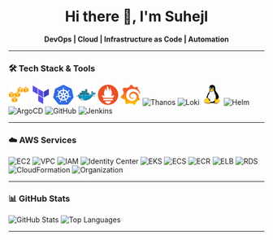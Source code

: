 <h1 align="center">Hi there 👋, I'm Suhejl</h1>
<p align="center">
  <b>DevOps | Cloud | Infrastructure as Code | Automation</b>
</p>

---

### 🛠 Tech Stack & Tools

<p align="left">
  <img src="https://raw.githubusercontent.com/devicons/devicon/master/icons/amazonwebservices/amazonwebservices-original.svg" alt="AWS" width="40" height="40"/>
  <img src="https://raw.githubusercontent.com/devicons/devicon/master/icons/terraform/terraform-original.svg" alt="Terraform" width="40" height="40"/>
  <img src="https://raw.githubusercontent.com/devicons/devicon/master/icons/kubernetes/kubernetes-plain.svg" alt="Kubernetes" width="40" height="40"/>
  <img src="https://raw.githubusercontent.com/devicons/devicon/master/icons/docker/docker-original.svg" alt="Docker" width="40" height="40"/>
  <img src="https://raw.githubusercontent.com/devicons/devicon/master/icons/prometheus/prometheus-original.svg" alt="Prometheus" width="40" height="40"/>
  <img src="https://raw.githubusercontent.com/grafana/grafana/main/public/img/grafana_icon.svg" alt="Grafana" width="40" height="40"/>
  <img src="https://avatars.githubusercontent.com/u/4520095?s=200&v=4" alt="Thanos" width="40" height="40"/>
  <img src="https://raw.githubusercontent.com/grafana/loki/main/docs/sources/logo/logo.png" alt="Loki" width="40" height="40"/>
  <img src="https://raw.githubusercontent.com/devicons/devicon/master/icons/linux/linux-original.svg" alt="Linux" width="40" height="40"/>
  <img src="https://raw.githubusercontent.com/helm/helm/main/docs/images/helm.svg" alt="Helm" width="40" height="40"/>
  <img src="https://avatars.githubusercontent.com/u/3624098?s=200&v=4" alt="ArgoCD" width="40" height="40"/>
  <img src="https://github.githubassets.com/images/modules/logos_page/GitHub-Mark.png" alt="GitHub" width="40" height="40"/>
  <img src="https://www.jenkins.io/images/logos/jenkins/jenkins.png" alt="Jenkins" width="40" height="40"/>
</p>

---

### ☁️ AWS Services

<p align="left">
  <img src="https://cdn.worldvectorlogo.com/logos/amazon-ec2.svg" alt="EC2" width="40" height="40"/>
  <img src="https://cdn.worldvectorlogo.com/logos/amazon-vpc.svg" alt="VPC" width="40" height="40"/>
  <img src="https://cdn.worldvectorlogo.com/logos/aws-iam.svg" alt="IAM" width="40" height="40"/>
  <img src="https://d1.awsstatic.com/logos/aws-identity-center.svg" alt="Identity Center" width="40" height="40"/>
  <img src="https://cdn.worldvectorlogo.com/logos/amazon-eks.svg" alt="EKS" width="40" height="40"/>
  <img src="https://cdn.worldvectorlogo.com/logos/amazon-ecs.svg" alt="ECS" width="40" height="40"/>
  <img src="https://cdn.worldvectorlogo.com/logos/amazon-ecr.svg" alt="ECR" width="40" height="40"/>
  <img src="https://cdn.worldvectorlogo.com/logos/elastic-load-balancing.svg" alt="ELB" width="40" height="40"/>
  <img src="https://cdn.worldvectorlogo.com/logos/amazon-rds.svg" alt="RDS" width="40" height="40"/>
  <img src="https://cdn.worldvectorlogo.com/logos/aws-cloudformation.svg" alt="CloudFormation" width="40" height="40"/>
  <img src="https://a0.awsstatic.com/libra-css/images/logos/aws_logo_smile_1200x630.png" alt="Organization" width="40" height="40"/>
</p>

---

### 📊 GitHub Stats

<p align="left">
  <img src="https://github-readme-stats.vercel.app/api?username=suhejl1&show_icons=true&theme=radical" alt="GitHub Stats" />
  <img src="https://github-readme-stats.vercel.app/api/top-langs/?username=suhejl1&layout=compact&theme=radical" alt="Top Languages" />
</p>

---
